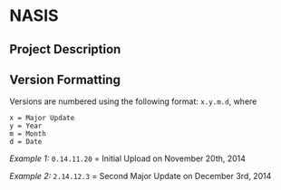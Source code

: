 # NASIS

## Project Description

## Version Formatting
Versions are numbered using the following format: `x.y.m.d`, where
```
x = Major Update
y = Year
m = Month
d = Date
```

  _Example 1:_
  `0.14.11.20` = Initial Upload on November 20th, 2014

  _Example 2:_
  `2.14.12.3` = Second Major Update on December 3rd, 2014
 
